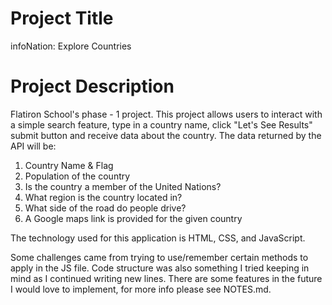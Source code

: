 # Project Title
infoNation: Explore Countries


# Project Description
Flatiron School's phase - 1 project. This project allows users to interact with a simple search feature, type in a country name, click "Let's See Results" submit button and receive data about the country. The data returned by the API will be:

1. Country Name & Flag
2. Population of the country
3. Is the country a member of the United Nations?
4. What region is the country located in?
5. What side of the road do people drive?
6. A Google maps link is provided for the given country


The technology used for this application is HTML, CSS, and JavaScript.

Some challenges came from trying to use/remember certain methods to apply in the JS file. Code structure was also something I tried keeping in mind as I continued writing new lines. There are some features in the future I would love to implement, for more info please see NOTES.md.




